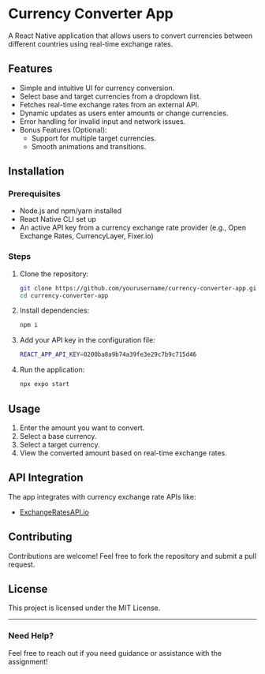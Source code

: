 # Currency Converter App

A React Native application that allows users to convert currencies between different countries using real-time exchange rates.

## Features
- Simple and intuitive UI for currency conversion.
- Select base and target currencies from a dropdown list.
- Fetches real-time exchange rates from an external API.
- Dynamic updates as users enter amounts or change currencies.
- Error handling for invalid input and network issues.
- Bonus Features (Optional):
  - Support for multiple target currencies.
  - Smooth animations and transitions.

## Installation

### Prerequisites
- Node.js and npm/yarn installed
- React Native CLI set up
- An active API key from a currency exchange rate provider (e.g., Open Exchange Rates, CurrencyLayer, Fixer.io)

### Steps
1. Clone the repository:
   ```sh
   git clone https://github.com/yourusername/currency-converter-app.git
   cd currency-converter-app
   ```
2. Install dependencies:
   ```sh
   npm i
   ```
3. Add your API key in the configuration file:
   ```sh
   REACT_APP_API_KEY=0200ba8a9b74a39fe3e29c7b9c715d46
   ```
4. Run the application:
   ```sh
   npx expo start
   ```

## Usage
1. Enter the amount you want to convert.
2. Select a base currency.
3. Select a target currency.
4. View the converted amount based on real-time exchange rates.

## API Integration
The app integrates with currency exchange rate APIs like:
- [ExchangeRatesAPI.io](https://exchangeratesapi.io/documentation/)


## Contributing
Contributions are welcome! Feel free to fork the repository and submit a pull request.

## License
This project is licensed under the MIT License.

---
### Need Help?
Feel free to reach out if you need guidance or assistance with the assignment!

